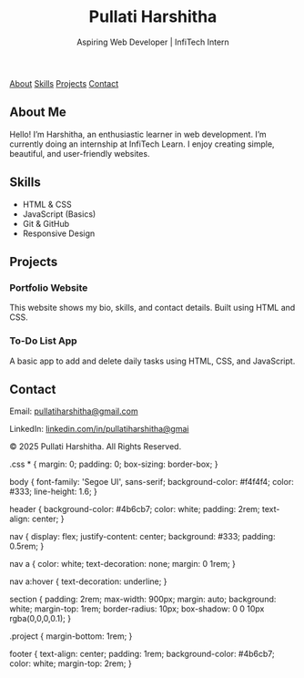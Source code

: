 <!DOCTYPE html>
<html lang="en">
<head>
  <meta charset="UTF-8" />
  <meta name="viewport" content="width=device-width, initial-scale=1.0"/>
  <title>Harshitha | Portfolio</title>
  <link rel="stylesheet" href="style.css"/>
</head>
<body>
  <header>
    <h1>Pullati Harshitha</h1>
    <p>Aspiring Web Developer | InfiTech Intern</p>
  </header>

  <nav>
    <a href="#about">About</a>
    <a href="#skills">Skills</a>
    <a href="#projects">Projects</a>
    <a href="#contact">Contact</a>
  </nav>

  <section id="about">
    <h2>About Me</h2>
    <p>Hello! I’m Harshitha, an enthusiastic learner in web development. I’m currently doing an internship at InfiTech Learn. I enjoy creating simple, beautiful, and user-friendly websites.</p>
  </section>

  <section id="skills">
    <h2>Skills</h2>
    <ul>
      <li>HTML & CSS</li>
      <li>JavaScript (Basics)</li>
      <li>Git & GitHub</li>
      <li>Responsive Design</li>
    </ul>
  </section>

  <section id="projects">
    <h2>Projects</h2>
    <div class="project">
      <h3>Portfolio Website</h3>
      <p>This website shows my bio, skills, and contact details. Built using HTML and CSS.</p>
    </div>
    <div class="project">
      <h3>To-Do List App</h3>
      <p>A basic app to add and delete daily tasks using HTML, CSS, and JavaScript.</p>
    </div>
  </section>

  <section id="contact">
    <h2>Contact</h2>
    <p>Email: <a href="mailto:pullatiharshitha@gmail.com">pullatiharshitha@gmail.com</a></p>
    <p>LinkedIn: <a href="https://linkedin.com/in/pullatiharshitha@gmai">linkedin.com/in/pullatiharshitha@gmai</a></p>
  </section>

  <footer>
    <p>© 2025 Pullati Harshitha. All Rights Reserved.</p>
  </footer>
</body>
</html>
.css
* {
  margin: 0;
  padding: 0;
  box-sizing: border-box;
}

body {
  font-family: 'Segoe UI', sans-serif;
  background-color: #f4f4f4;
  color: #333;
  line-height: 1.6;
}

header {
  background-color: #4b6cb7;
  color: white;
  padding: 2rem;
  text-align: center;
}

nav {
  display: flex;
  justify-content: center;
  background: #333;
  padding: 0.5rem;
}

nav a {
  color: white;
  text-decoration: none;
  margin: 0 1rem;
}

nav a:hover {
  text-decoration: underline;
}

section {
  padding: 2rem;
  max-width: 900px;
  margin: auto;
  background: white;
  margin-top: 1rem;
  border-radius: 10px;
  box-shadow: 0 0 10px rgba(0,0,0,0.1);
}

.project {
  margin-bottom: 1rem;
}

footer {
  text-align: center;
  padding: 1rem;
  background-color: #4b6cb7;
  color: white;
  margin-top: 2rem;
}

